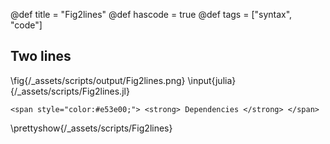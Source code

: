 @def title = "Fig2lines"
@def hascode = true
@def tags = ["syntax", "code"]
## Two lines

\fig{/_assets/scripts/output/Fig2lines.png}
\input{julia}{/_assets/scripts/Fig2lines.jl}
~~~
<span style="color:#e53e00;"> <strong> Dependencies </strong> </span>
~~~
\prettyshow{/_assets/scripts/Fig2lines}
